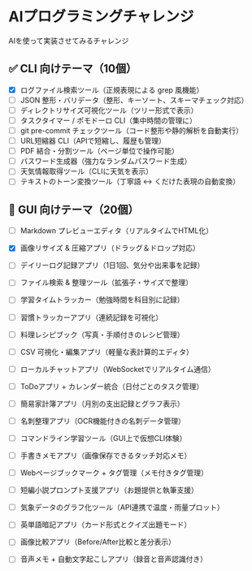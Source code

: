 # AIプログラミングチャレンジ

AIを使って実装させてみるチャレンジ

## ✅ CLI 向けテーマ（10個）

- [x] ログファイル検索ツール（正規表現による grep 風機能）
- [ ] JSON 整形・バリデータ（整形、キーソート、スキーマチェック対応）
- [ ] ディレクトリサイズ可視化ツール（ツリー形式で表示）
- [ ] タスクタイマー / ポモドーロ CLI（集中時間の管理に）
- [ ] git pre-commit チェックツール（コード整形や静的解析を自動実行）
- [ ] URL短縮器 CLI（APIで短縮し、履歴も管理）
- [ ] PDF 結合・分割ツール（ページ単位で操作可能）
- [ ] パスワード生成器（強力なランダムパスワード生成）
- [ ] 天気情報取得ツール（CLIに天気を表示）
- [ ] テキストのトーン変換ツール（丁寧語 ↔ くだけた表現の自動変換）

## 🎨 GUI 向けテーマ（20個）

- [ ] Markdown プレビューエディタ（リアルタイムでHTML化）
 - [x] 画像リサイズ & 圧縮アプリ（ドラッグ＆ドロップ対応）
- [ ] デイリーログ記録アプリ（1日1回、気分や出来事を記録）
- [ ] ファイル検索 & 整理ツール（拡張子・サイズで整理）
- [ ] 学習タイムトラッカー（勉強時間を科目別に記録）
- [ ] 習慣トラッカーアプリ（連続記録を可視化）
- [ ] 料理レシピブック（写真・手順付きのレシピ管理）
- [ ] CSV 可視化・編集アプリ（軽量な表計算的エディタ）
- [ ] ローカルチャットアプリ（WebSocketでリアルタイム通信）
- [ ] ToDoアプリ + カレンダー統合（日付ごとのタスク管理）
- [ ] 簡易家計簿アプリ（月別の支出記録とグラフ表示）
- [ ] 名刺整理アプリ（OCR機能付きの名刺データ管理）
- [ ] コマンドライン学習ツール（GUI上で仮想CLI体験）
- [ ] 手書きメモアプリ（画像保存できるタッチ対応メモ）
- [ ] Webページブックマーク + タグ管理（メモ付きタグ管理）
- [ ] 短編小説プロンプト支援アプリ（お題提供と執筆支援）
- [ ] 気象データのグラフ化ツール（API連携で温度・雨量プロット）
- [ ] 英単語暗記アプリ（カード形式とクイズ出題モード）
- [ ] 画像比較アプリ（Before/After比較と差分表示）
- [ ] 音声メモ + 自動文字起こしアプリ（録音と音声認識付き）

